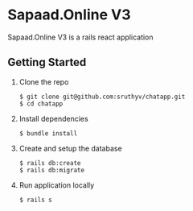 # Sapaad.Online V3

Sapaad.Online V3 is a rails react application

## Getting Started

1. Clone the repo

   ```
   $ git clone git@github.com:sruthyv/chatapp.git
   $ cd chatapp
   ```

2. Install dependencies

   ```
   $ bundle install
   ```

3. Create and setup the database

   ```
   $ rails db:create
   $ rails db:migrate

   ```

4. Run application locally

   ```
   $ rails s

   ```
